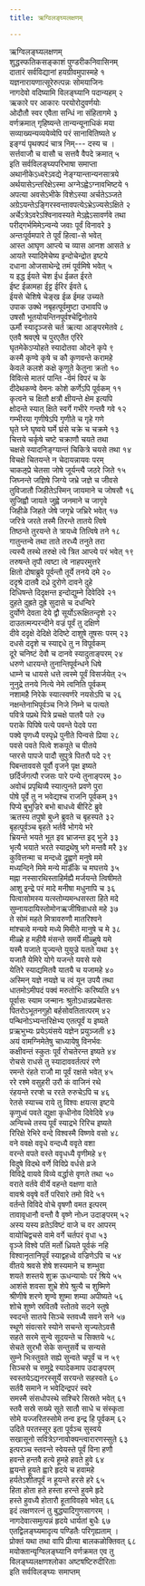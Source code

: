 ```yaml
---
title: ऋग्विलङ्घ्यलक्षणम्

---
```

ऋग्विलङ्घ्यलक्षणम्  
शुद्धस्फतिकसङ्काशं पुण्डरीकनिवासिनम्  
दातारं सर्वविद्यानां हयग्रीवमुपास्महे १  
यज्ञनारायणात्सूरेरुत्पन्नः सोमयाजिनः  
नागदेवो वदिष्यामि विलङ्घ्यानि पदान्यहम् २  
ऋकारे पर आकारः परयोरोदुवर्णयोः  
ओदौतौ स्वर एवैता सन्धिं ना संहितागमे ३  
वर्णक्रमात् गृहिष्यन्ते तान्यन्यूनाधिकं मया  
सव्याख्यन्यव्ययेव्येपि परं सानावितिष्यते ४  
इङ्ग्यं पृथक्पदं चात्र निम्--- दस्य च ।  
सर्त्तवाजौ च वासौ च सत्तवै वैपदे क्रमात् ५  
इति सर्वविलङ्घ्यपरिभाषा समाप्ता  
अथानीकेऽध्वरेऽवद्ये नेङ्ग्यान्तान्यनसात्रये  
अर्थयासेऽन्तरिक्षेऽस्मा अग्नेऽह्वेऽग्नावभिष्टये १  
अपत्या अवसेऽभीके विशेऽस्या अर्चतेऽञ्जते  
अग्रेऽयन्तेऽङ्गिरस्वन्तावपत्येऽभ्रेऽज्यसेऽक्षिते २  
अर्चेऽत्रेऽवरेऽश्विनावस्यते मेऽह्नेऽसावर्णवे तथा  
परीद्गर्भमिमेऽन्वन्ये जवाः पूर्वं विनावरे ३  
अन्तःपूर्वमपारे ते पूर्वं हित्वा-से भवेत्  
आस्त आघृण आप्त्ये च व्यास आनश आसते ४  
आयते स्यादिमेचेष्य इन्दोचेन्द्रोत इष्टये  
दधाना ओजसाथेन्द्रे तमं पूर्वमिषे भवेत् ५  
य इद्ध ईयते चेश ईध ईळत ईरते  
ईष्ट ईळामहा ईट्ट ईरिर ईवते ६  
ईयसे चेशिषे चेङ्ख ईळ ईमह उच्यते  
उपाक उक्थे नबृहत्पूर्वमुष्टा उभावपि ७  
उषसौ भूतयोयन्तिनपूर्वश्चेद्विनोतये  
ऊर्मौ स्यादृञ्जसे चर्त ऋत्या आङ्परमेतवे ८  
एतवै श्रवएषे च पुरएतैत एरिरे  
घृतमेकेऽप्योहते स्यादोतवा ओदने कृपे ९  
कस्मै कृण्वे कृषे च कौ कृणवन्ते करामहे  
केवले कलशे कक्षे कृणुते केतुना क्रतो १०  
विवित्से मातरं पान्ति -र्वमं विपरं च के  
दीदेथकण्वे वेमनः कोशे कर्णेऽपि पूर्वकम् ११  
कृत्वने च क्षितौ क्षत्रौ क्षीयन्ते क्षेम इत्यपि  
क्षोदन्ते स्यात् क्षिते स्वर्गे गभीरे गन्तवै गवे १२  
गम्भीरया गृणीषेऽपि गृणीते च गृहे गणे  
घृते घ्ने घृष्वये घर्मे घ्रंसे चक्रे च चक्रमे १३  
चित्तये चर्कृषे चष्टे चक्राणौ चयते तथा  
चक्षसे स्यादनिङ्ग्यान्तं चिकित्रे चयसे तथा १४  
विचक्षे चितयन्ते न चेदायन्नायवः परम्  
चाकऌप्रे चेतसा जोषे जूर्यन्त्यै जठरे जिते १५  
जिघ्नन्ते जज्ञिषे जिग्ये जभ्रे जज्ञे च जीवसे  
तुविजातौ जिहीतेऽस्मिन् जायमाने च जोषसौ १६  
सुजिह्वौ जायते जुह्वे जनमाने च जागृवे  
जिहीळे जिहते जेषे जगृभ्रे जभ्रिरे भवेत् १७  
जरित्रे जरते तस्मै तिरन्ते तातये त्विषे  
तिष्ठन्ते तुरयन्ते ते त्रायध्वे तित्विषे तने १८  
गातुन्तन्वे तथा ताते तरध्यै तनुते तरा  
त्यस्यै तस्थे तरुक्षे त्ये त्रित आप्त्ये परं भवेत् १९  
तरुषन्ते तृपौ त्वष्टा त्वे नाहपरमुत्तरे  
क्षितो दोषाब्रुवे पूर्वन्तौ तूर्ये तनये दमे २०  
ददृश्रे दातवै दध्रे दुरोणे दावने दुहे  
दिधिषन्ते दिदृक्षन्त इन्दोद्युम्ने दिवेदिवे २१  
दुहते दुह्रते दुह्रे सुदासे च दधन्विरे  
दुर्योणे देवता देये द्वौ सूर्योऽरूक्षितन्दृशे २२  
दाउतत्मन्परन्दीने वज्रं पूर्वं तु दक्षिणे  
दीवे ददृक्षे देदिक्षे देदिष्टे दाशुषे तूषसः परम् २३  
दधसे ददृशे च स्याद्दधे तु न विपूर्वकम्  
दूरे चनिष्टं देवौ च दानवे स्यादुताङ्परम् २४  
धरुणे धारयन्ते तुनान्तिपूर्वन्धने धिषे  
धाम्ने च धायसे धत्ते त्वस्मे पूर्वं विसर्जयेत् २५  
नुनुद्रे तनये नित्ये नेमे त्वनिति पूर्वकम्  
नशामहै निरेके स्यात्स्वर्णरे नयसेऽपि च २६  
नक्षन्तेनाभिपूर्वञ्च निजे निम्ने च पत्यते  
पवित्रे पप्रथे पित्रे प्रचक्षे पातवै पते २७  
पराके पिपिषे पत्ये पवन्ते पेदवे परा  
पक्वे पृणध्यै पस्पृध्रे पुनीते पिन्वसे प्रिया २८  
पवसे पवते पित्वे शकपूते च पीतये  
प्सरसे पापजे पादौ सुपुत्रे पितरौ पदे २९  
पिबन्ताववसे पूर्वौ वृजने पृक्ष इष्यते  
छर्दिर्जगत्पौ रजसः पारे पन्ये तुनाङ्परम् ३०  
अवोचं प्रपृथिव्यै स्यात्पुनते प्रवणे पुरा  
पोषे पूर्वे तु न भवेद्यश्च राजनि पूर्वकम् ३१  
पिप्ये बुभुज्रिरे बभो बाधध्वे बीरिटे ब्रुवे  
ऋतस्य तपुषो बुध्ने ब्रुवते च बृहस्पते ३२  
बृहत्पूर्वञ्च बृहते भर्तवै भोगये भरे  
भ्रियन्ते भयते भूत इव भ्राजन्त इद् भुजे ३३  
भृत्यै भयाते भरते स्याद्रथेषु भगे मन्तवै मरै ३४  
कुवित्तन्मा च मन्दध्वे द्रुह्वणे मनुषे ममे  
मध्यन्दिने मिमे मन्ये मार्डीके च मघत्तये ३५  
मह्ना नस्सारथिस्ताहिर्मह्यै मर्जयन्ते त्विषीमते  
आशु इन्द्रे परं मादे मनीषा मधुनापि च ३६  
पित्वासोमस्य यत्स्तोम्यमन्धसस्ता हिते मदे  
सुम्नायदायिस्तोमोनऋजीषिन्राधसे महे ३७  
ते सोमं महते मित्रावरुणौ मातरिश्वने  
मांश्चत्वे मन्यवे मध्ये मिमीते मानुषे च मे ३८  
मीळ्हे ह महीयै मंसन्ते समर्ये मीळ्हुषे यमे  
यस्मै यजाते युज्यन्ते युयुज्रे यतते यथा ३९  
यजातै येमिरे योगे यजन्ते यवसे यसे  
येतिरे स्याद्यमितवै यातयै च यजामहे ४०  
अस्मिन् यज्ञे नयज्ञे च त्वं यून उपयै तथा  
धातमोऽमीपदं पक्वं मरुतोभिः करिष्यति ४१  
पूर्वासः स्याम जन्मानः श्रुतोऽधान्नप्रचेतसः  
पितरोऽभूतनगुहो बर्हसोवतितात्परम् ४२  
पन्थिनोऽभ्यन्तरिक्षेभ्य एतत्पूर्वं य इष्यते  
प्रऋभुभ्यः प्रयेऽयंसये यज्ञेन प्रयुञ्जती ४३  
अयं वामग्निमेतेषु चाध्यायेषु विनर्भवः  
कक्षीवन्तं स्कुतः पूर्वं रोचतेरन्त इष्यते ४४  
रोचसे राधसे तु स्यादाववर्तत्परं रणे  
रमन्ते रंहते राजौ मा पूर्वं रक्षसे भवेत् ४५  
ररे रश्मे वसुहरी उरौ कं वाजिनं रथे  
रंहयन्ते ररप्शे च ररते रुरुचेऽपि च ४६  
रेतसे स्याच्च राये तु विश्वः क्षयत्स इष्टये  
कृणुध्वं पवते द्युक्षा कृधीनोव दिवेदिवे ४७  
अन्विच्चे तस्य पूर्वं स्याद्रभे रिरिच इष्यते  
रिरिक्षे रेभिरे वन्दे विश्वस्मै विष्णवे वसो ४८  
वने ववक्षे ववृधे वन्दध्यै ववृते वशा  
वरन्ते वपते वस्ते ववृधध्यै वृणीमहे ४९  
विदुषे विदथे वर्णे विविप्रे वर्धसे व्रजे  
विविद्रे वायवे विव्ये वर्द्धासे वृणते तथा ५०  
वराते वर्तवे वीर्ये वहन्ते वक्षणा वाते  
वावश्रे ववृषे वर्ते परिवारे तमो विदे ५१  
वर्तन्ते विविदे वोचे वृषणौ वमत इत्परम्  
तावावृधानौ वन्तौ वै वृष्णे नोध्न उदाङ्परम् ५२  
अस्य यस्य व्रतेऽविष्टं वाजे च वर आपरम्  
वायोचिद्वचसे वामे वर्गे चर्तपरं वृधा ५३  
वृञ्जे विश्वे पतिं मर्तो ध्रियते पूर्वकं नहि  
विश्वानृतानिपूर्वं स्याद्वहध्वे वज्रिणेऽपि च ५४  
वीतये श्रवसे शेषे शस्यमाने च शम्भुवा  
शयते शस्तये शुक्र ऊधन्यायोः परं श्रिये ५५  
आशंसे शवसा शुभ्रे शेपे श्रुत्यै च शुष्मिणे  
श्रीणीषे शरणे शृण्वे शुष्मा शम्या अपीष्यते ५६  
शोचे शुष्णे स्रवितवै स्तोतवे सदने स्तुषे  
स्वदन्ते सातये सिञ्चे स्तवध्यै सवने सने ५७  
स्थूणे संवत्सरे स्योने सचन्ते सृज्यतेऽवसै  
सहते सरमे सुन्वे सूदयन्ते च सिक्तये ५८  
सेचते सुरभौ सेके सन्तुसर्वे च सन्यसे  
सुम्ने भिःस्तुवते सह्ये सुन्वते चपूर्वं च न ५९  
सिञ्चसे च समुद्रे स्यादेकमाप उदाङ्परम्  
स्वस्तयेऽद्यनरस्सूर्ये सरयन्ते सहस्वते ६०  
सर्तवै समाने न भवेदिन्द्रपरं स्वरे  
समस्मै संसधोपस्थे सश्चिरे सिस्रते भवेत् ६१  
स्तवै सस्रे सख्ये सूते सातौ साधे च संस्कृता  
सोमे यज्जरितस्सोमे तन्व इन्द्र हि पूर्वकम् ६२  
उदिते परतस्सूर इता पूर्वञ्च सुस्वये  
सखासूनो सवित्रेऽग्नावोक्यन्त्वारारणस्सुते ६३  
इत्परञ्च स्तवन्ते स्वेयस्ते पूर्वं विना हणौ  
हवन्ते हन्तवै हत्ये हूमहे हवते हुवे ६४  
ह्वयन्ते हूयते ह्वारे हृदये च हवामहे  
हर्यतेऽशीतपूर्वं न हूयन्ते हरसे हरे ६५  
हिता होता हते हस्ता हरन्ते हुवमे हृदे  
हस्ते हुवध्यै होतारौ हूताविवहवे भवेत् ६६  
इदं लक्षणरत्नं तु बुद्ध्यादिगुणसागरम् ।  
नागदेवात्समुत्पन्नं हृदये धार्यतां बुधैः ६७  
एतद्विलङ्घ्यमादृत्य पण्डितैः परिगृह्यताम् ।  
प्रोक्तं यथा तथा वापि प्रीत्या बालकळोक्तिवत् ६८  
मयोक्तान्यृग्विलङ्घ्यानि वर्णक्रमत एव तु  
विलङ्घ्यलक्षणश्लोका अष्टषष्टिरुदीरिताः  
इति सर्वविलङ्घ्यः समाप्तम्